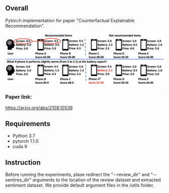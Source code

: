 ## Overall
Pytorch implementation for paper 
"Counterfactual Explainable Recommendation".

![](pic/overview.png)
### Paper link: 
https://arxiv.org/abs/2108.10539

## Requirements
- Python 3.7
- pytorch 1.1.0
- cuda 9

## Instruction
Before running the experiments, plase redirect the "--review_dir" and "--sentires_dir" arguments to the location of the review dataset and extracted sentiment dataset. We provide default argument files in the /utils folder.